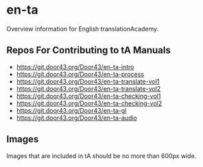 # en-ta

Overview information for English translationAcademy.

## Repos For Contributing to tA Manuals

* https://git.door43.org/Door43/en-ta-intro
* https://git.door43.org/Door43/en-ta-process
* https://git.door43.org/Door43/en-ta-translate-vol1
* https://git.door43.org/Door43/en-ta-translate-vol2
* https://git.door43.org/Door43/en-ta-checking-vol1
* https://git.door43.org/Door43/en-ta-checking-vol2
* https://git.door43.org/Door43/en-ta-gl
* https://git.door43.org/Door43/en-ta-audio


## Images

Images that are included in tA should be no more than 600px wide.
